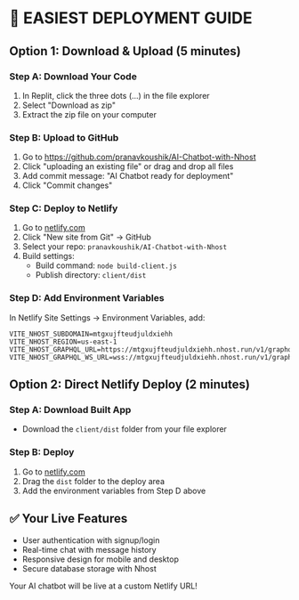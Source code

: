 # 🚀 EASIEST DEPLOYMENT GUIDE

## Option 1: Download & Upload (5 minutes)

### Step A: Download Your Code
1. In Replit, click the three dots (...) in the file explorer
2. Select "Download as zip"
3. Extract the zip file on your computer

### Step B: Upload to GitHub
1. Go to https://github.com/pranavkoushik/AI-Chatbot-with-Nhost
2. Click "uploading an existing file" or drag and drop all files
3. Add commit message: "AI Chatbot ready for deployment"
4. Click "Commit changes"

### Step C: Deploy to Netlify
1. Go to [netlify.com](https://netlify.com)
2. Click "New site from Git" → GitHub
3. Select your repo: `pranavkoushik/AI-Chatbot-with-Nhost`
4. Build settings:
   - Build command: `node build-client.js`
   - Publish directory: `client/dist`

### Step D: Add Environment Variables
In Netlify Site Settings → Environment Variables, add:
```
VITE_NHOST_SUBDOMAIN=mtgxujfteudjuldxiehh
VITE_NHOST_REGION=us-east-1
VITE_NHOST_GRAPHQL_URL=https://mtgxujfteudjuldxiehh.nhost.run/v1/graphql
VITE_NHOST_GRAPHQL_WS_URL=wss://mtgxujfteudjuldxiehh.nhost.run/v1/graphql
```

## Option 2: Direct Netlify Deploy (2 minutes)

### Step A: Download Built App
- Download the `client/dist` folder from your file explorer

### Step B: Deploy
1. Go to [netlify.com](https://netlify.com)
2. Drag the `dist` folder to the deploy area
3. Add the environment variables from Step D above

## ✅ Your Live Features
- User authentication with signup/login
- Real-time chat with message history
- Responsive design for mobile and desktop
- Secure database storage with Nhost

Your AI chatbot will be live at a custom Netlify URL!